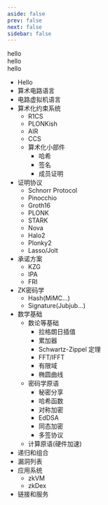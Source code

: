```yaml
---
aside: false
prev: false
next: false
sidebar: false
---
```


<div class="columns-3 gap-8">
    <div>hello</div>
    <div>hello</div>
    <div>hello</div>
</div>


- Hello
- 算术电路语言
- 电路虚拟机语言
- 算术化约束系统
    - R1CS
    - PLONKish
    - AIR
    - CCS
    - 算术化小部件
        - 哈希
        - 签名
        - 成员证明
- 证明协议
    - Schnorr Protocol
    - Pinocchio
    - Groth16
    - PLONK
    - STARK
    - Nova
    - Halo2
    - Plonky2
    - Lasso/Jolt
- 承诺方案
    - KZG
    - IPA
    - FRI
- ZK密码学
    - Hash(MiMC...)
    - Signature(Jubjub...)
- 数学基础
    - 数论等基础
        - 拉格朗日插值
        - 累加器
        - Schwartz-Zippel 定理
        - FFT/IFFT
        - 有限域
        - 椭圆曲线
    - 密码学原语
        - 秘密分享
        - 哈希函数
        - 对称加密
        - EdDSA
        - 同态加密
        - 多签协议
    - 计算原语(硬件加速)
- 递归和组合
- 漏洞列表
- 应用系统
    - zkVM
    - zkDex
- 链接和服务